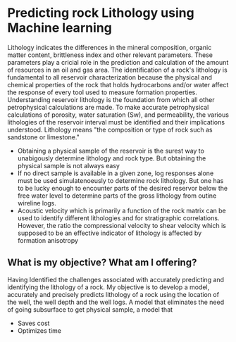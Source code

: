 # Predicting rock Lithology using Machine learning
Lithology indicates the differences in the mineral composition, organic matter content, brittleness index and other relevant parameters. These parameters play a cricial role in the prediction and calculation of the amount of resources in an oil and gas area. The identification of a rock's lithology is fundamental to all reservoir characterization because the physical and chemical properties of the rock that holds hydrocarbons and/or water affect the response of every tool used to measure formation properties. Understanding reservoir lithology is the foundation from which all other petrophysical calculations are made. To make accurate petrophysical calculations of porosity, water saturation (Sw), and permeability, the various lithologies of the reservoir interval must be identified and their implications understood. Lithology means "the composition or type of rock such as sandstone or limestone."

* Obtaining a physical sample of the reservoir is the surest way to unabigously determine lithology and rock type.  But obtaining the physical sample is not always easy
* If no direct sample is available in a given zone, log responses alone must be used simulatenoeusly to determine rock lithology. But one has to be lucky enough to encounter parts of the desired reservor below the free water level to determine parts of the gross lithology from outine wireline logs. 
* Acoustic velocity which is primarily a function of the rock matrix can be used to identify different lithologies and for stratigraphic correlations. However, the ratio the compressional velocity to shear velocity which is supposed to be an effective indicator of lithology is affected by formation anisotropy


## What is my objective? What am I offering?
Having Identified the challenges associated with accurately predicting and identifying the lithology of a rock. My objective is to develop a model, accurately and precisely predicts lithology of a rock using the location of the well, the well depth and the well logs. A model that eliminates the need of going subsurface to get physical sample, a model that
* Saves cost
* Optimizes time

